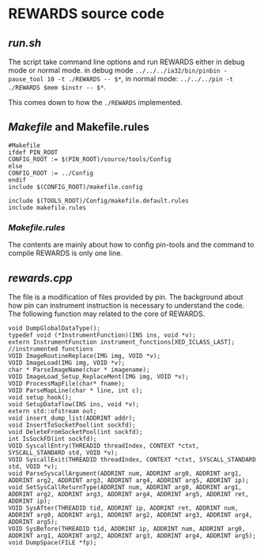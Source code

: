 REWARDS source code
===
## *run.sh*

The script take command line options and run REWARDS either in debug mode or normal mode.
in debug mode ``../../../ia32/bin/pinbin -pause_tool 10 -t ./REWARDS -- $*``, in normal mode: ``../../../pin -t ./REWARDS $mem $instr -- $*``.

This comes down to how the ``./REWARDS`` implemented.

## *Makefile* and __Makefile.rules__

	#Makefile
	ifdef PIN_ROOT
	CONFIG_ROOT := $(PIN_ROOT)/source/tools/Config
	else
	CONFIG_ROOT := ../Config
	endif
	include $(CONFIG_ROOT)/makefile.config
	
	include $(TOOLS_ROOT)/Config/makefile.default.rules
	include makefile.rules

### *Makefile.rules*

The contents are mainly about how to config pin-tools and the command to compile REWARDS is only one line.

## *rewards.cpp*

The file is a modification of files provided by pin. The background about how pin can instrument instruction is necessary to understand the code. The following function may related to the core of REWARDS.

```
void DumpGlobalDataType();
typedef void (*InstrumentFunction)(INS ins, void *v);
extern InstrumentFunction instrument_functions[XED_ICLASS_LAST]; //instrumented functions
VOID ImageRoutineReplace(IMG img, VOID *v);
VOID ImageLoad(IMG img, VOID *v);
char * ParseImageName(char * imagename);
VOID ImageLoad_Setup_ReplaceMent(IMG img, VOID *v);
VOID ProcessMapFile(char* fname);
VOID ParseMapLine(char * line, int c);
void setup_hook();
void SetupDataflow(INS ins, void *v);
extern std::ofstream out;
void insert_dump_list(ADDRINT addr);
void InsertToSocketPool(int sockfd);
void DeleteFromSocketPool(int sockfd);
int IsSockFD(int sockfd);
VOID SyscallEntry(THREADID threadIndex, CONTEXT *ctxt, SYSCALL_STANDARD std, VOID *v);
VOID SyscallExit(THREADID threadIndex, CONTEXT *ctxt, SYSCALL_STANDARD std, VOID *v);
void ParseSyscallArgument(ADDRINT num, ADDRINT arg0, ADDRINT arg1, ADDRINT arg2, ADDRINT arg3, ADDRINT arg4, ADDRINT arg5, ADDRINT ip);
void SetSysCallReturnType(ADDRINT num, ADDRINT arg0, ADDRINT arg1, ADDRINT arg2, ADDRINT arg3, ADDRINT arg4, ADDRINT arg5, ADDRINT ret, ADDRINT ip);
VOID SysAfter(THREADID tid, ADDRINT ip, ADDRINT ret, ADDRINT num, ADDRINT arg0, ADDRINT arg1, ADDRINT arg2, ADDRINT arg3, ADDRINT arg4, ADDRINT arg5);
VOID SysBefore(THREADID tid, ADDRINT ip, ADDRINT num, ADDRINT arg0, ADDRINT arg1, ADDRINT arg2, ADDRINT arg3, ADDRINT arg4, ADDRINT arg5);
void DumpSpace(FILE *fp);
```







